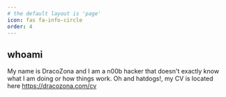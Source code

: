 ```yaml
---
# the default layout is 'page'
icon: fas fa-info-circle
order: 4
---
```


## whoami

My name is DracoZona and I am a n00b hacker that doesn't exactly know what I am doing or how things work. Oh and hatdogs!, my CV is located here <https://dracozona.com/cv>
